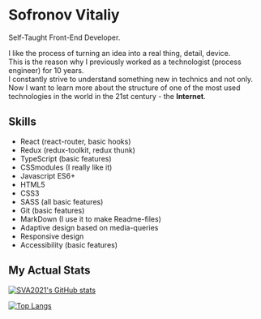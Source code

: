 # Sofronov Vitaliy

Self-Taught Front-End Developer.

I like the process of turning an idea into a real thing, detail, device.\
This is the reason why I previously worked as a technologist (process engineer) for 10 years.\
I constantly strive to understand something new in technics and not only.\
Now I want to learn more about the structure of one of the most used technologies in the world in the 21st century - the **Internet**.

## Skills

- React (react-router, basic hooks)
- Redux (redux-toolkit, redux thunk)
- TypeScript (basic features)
- CSSmodules (I really like it)
- Javascript ES6+
- HTML5
- CSS3
- SASS (all basic features)
- Git (basic features)
- MarkDown (I use it to make Readme-files)
- Adaptive design based on media-queries
- Responsive design
- Accessibility (basic features)

## My Actual Stats

[![SVA2021's GitHub stats](https://github-readme-stats.vercel.app/api?username=SVA2021&count_private=true&show_icons=true&include_all_commits=true&theme=dark&hide=stars,issues,contribs)](https://github.com/SVA2021)

[![Top Langs](https://github-readme-stats.vercel.app/api/top-langs/?username=SVA2021&count_private=true&include_all_commits=true&theme=dark&layout=compact)](https://github.com/SVA2021)
